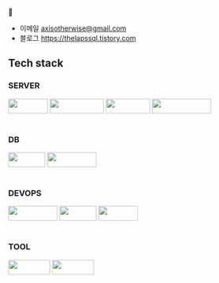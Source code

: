💬  
  
- 이메일 axisotherwise@gmail.com  
- 블로그 https://thelapssql.tistory.com   
   
   
## Tech stack
### SERVER
<div>
<img src="https://img.shields.io/badge/Node.js-43853D?style=flat-square&logo=node.js&logoColor=white" alt="" width="80" height="30">
<img src="https://img.shields.io/badge/express.js-%23404d59.svg?style=flat-square&logo=express&logoColor=%2361DAFB" alt="" width="110" height="30" style="display: inline;">
<img src="https://img.shields.io/badge/GraphQl-E10098?style=flat-square&logo=graphql&logoColor=white" alt="" width="90" height="30" style="display: inline;">
<img src="https://img.shields.io/badge/Apollo%20GraphQL-311C87?&style=flat-square&logo=Apollo%20GraphQL&logoColor=white" alt="" width="120" height="30" style="display: inline;">
</div>
<br>  

### DB  
<div> 
<img src="https://img.shields.io/badge/MySQL-005C84?style=flat-square&logo=mysql&logoColor=white" alt="" width="75" height="30" style="display: inline;">
<img src="https://img.shields.io/badge/Sequelize-52B0E7?style=flat-square&logo=Sequelize&logoColor=white" alt="" width="100" height="30" style="display: inline;">
</div>
<br>  

### DEVOPS  
<div>
<img src="https://img.shields.io/badge/Amazon_AWS-FF9900?style=flat-square&logo=amazonaws&logoColor=white" alt="" width="100" height="30">
<img src="https://img.shields.io/badge/nginx-%2509639.svg?style=flat-square&logo=nginx&logoColor=white" alt="" width="75" height="30">
<img src="https://img.shields.io/badge/Docker-2496ED?style=flat-square&logo=Docker&logoColor=white" alt="" width="80" height="30">
</div>
<br> 

### TOOL  
<div>
<img src="https://img.shields.io/badge/GitHub-100000?style=flat-square&logo=github&logoColor=white" alt="" width="85" height="30">
<img src="https://img.shields.io/badge/Slack-4A154B?style=flat-square&logo=slack&logoColor=white" alt="" width="85" height="30">
</div>  

